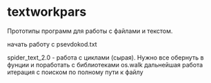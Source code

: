 # textworkpars
Прототипы программ для работы с файлами и текстом.


начать работу с psevdokod.txt

spider_text_2.0 - работа с циклами (сырая). Нужно все обернуть в фунции и поработать с библиотеками os.walk дальнейшая работа итерация с поиском по полному пути к файлу
